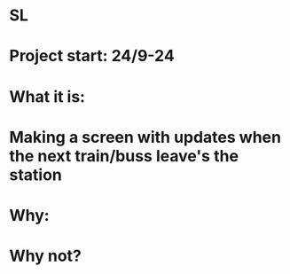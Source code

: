 # SL
# Project start: 24/9-24
# What it is:
# Making a screen with updates when the next train/buss leave's the station
# Why:
# Why not?
